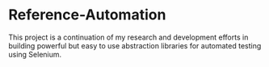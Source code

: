 # Reference-Automation

This project is a continuation of my research and development efforts in building powerful but easy to use
 abstraction libraries for automated testing using Selenium.

